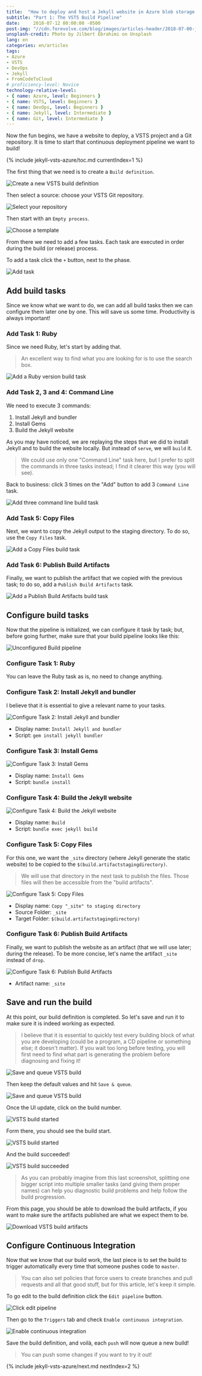 ```yaml
---
title:  "How to deploy and host a Jekyll website in Azure blob storage using a VSTS continuous deployment pipeline"
subtitle: "Part 1: The VSTS Build Pipeline"
date:     2018-07-12 00:00:00 -0500
post-img: "//cdn.forevolve.com/blog/images/articles-header/2018-07-00-jekyll-vsts-azure-v3.jpg"
unsplash-credit: Photo by Jilbert Ebrahimi on Unsplash
lang: en
categories: en/articles
tags: 
- Azure
- VSTS
- DevOps
- Jekyll
- FromCodeToCloud
# proficiency-level: Novice
technology-relative-level:
- { name: Azure, level: Beginners }
- { name: VSTS, level: Beginners }
- { name: DevOps, level: Beginners }
- { name: Jekyll, level: Intermediate }
- { name: Git, level: Intermediate }
---
```


Now the fun begins, we have a website to deploy, a VSTS project and a Git repository.
It is time to start that continuous deployment pipeline we want to build!<!--more-->

{% include jekyll-vsts-azure/toc.md currentIndex=1 %}

The first thing that we need is to create a `Build definition`.

![Create a new VSTS build definition](//cdn.forevolve.com/blog/images/2018/VSTS-new-build-definition.png)

Then select a source: choose your VSTS Git repository.

![Select your repository](//cdn.forevolve.com/blog/images/2018/VSTS-create-build-1-source.png)

Then start with an `Empty process`.

![Choose a template](//cdn.forevolve.com/blog/images/2018/VSTS-create-build-2-empty-process.png)

From there we need to add a few tasks. Each task are executed in order during the build (or release) process.

To add a task click the `+` button, next to the phase.

![Add task](//cdn.forevolve.com/blog/images/2018/VSTS-create-build-3-add-task.png)

## Add build tasks

Since we know what we want to do, we can add all build tasks then we can configure them later one by one. This will save us some time. Productivity is always important!

### Add Task 1: Ruby

Since we need Ruby, let's start by adding that.

> An excellent way to find what you are looking for is to use the search box.

![Add a Ruby version build task](//cdn.forevolve.com/blog/images/2018/VSTS-create-build-4-task-ruby.png)

### Add Task 2, 3 and 4: Command Line

We need to execute 3 commands:

1.  Install Jekyll and bundler
1.  Install Gems
1.  Build the Jekyll website

As you may have noticed, we are replaying the steps that we did to install Jekyll and to build the website locally. But instead of `serve`, we will `build` it.

> We could use only one "Command Line" task here, but I prefer to split the commands in three tasks instead; I find it clearer this way (you will see).

Back to business: click 3 times on the "Add" button to add 3 `Command Line` task.

![Add three command line build task](//cdn.forevolve.com/blog/images/2018/VSTS-create-build-5-task-command-line.png)

### Add Task 5: Copy Files

Next, we want to copy the Jekyll output to the staging directory.
To do so, use the `Copy Files` task.

![Add a Copy Files build task](//cdn.forevolve.com/blog/images/2018/VSTS-create-build-6-task-copy-files.png)

### Add Task 6: Publish Build Artifacts

Finally, we want to publish the artifact that we copied with the previous task; to do so, add a `Publish Build Artifacts` task.

![Add a Publish Build Artifacts build task](//cdn.forevolve.com/blog/images/2018/VSTS-create-build-7-publish-build-artifacts.png)

## Configure build tasks

Now that the pipeline is initialized, we can configure it task by task; but, before going further, make sure that your build pipeline looks like this:

![Unconfigured Build pipeline](//cdn.forevolve.com/blog/images/2018/VSTS-create-build-8-all-tasks.png)

### Configure Task 1: Ruby

You can leave the Ruby task as is, no need to change anything.

### Configure Task 2: Install Jekyll and bundler

I believe that it is essential to give a relevant name to your tasks.

![Configure Task 2: Install Jekyll and bundler](//cdn.forevolve.com/blog/images/2018/VSTS-configure-task-2.png)

- Display name: `Install Jekyll and bundler`
- Script: `gem install jekyll bundler`

### Configure Task 3: Install Gems

![Configure Task 3: Install Gems](//cdn.forevolve.com/blog/images/2018/VSTS-configure-task-3.png)

- Display name: `Install Gems`
- Script: `bundle install`

### Configure Task 4: Build the Jekyll website

![Configure Task 4: Build the Jekyll website](//cdn.forevolve.com/blog/images/2018/VSTS-configure-task-4.png)

- Display name: `Build`
- Script: `bundle exec jekyll build`

### Configure Task 5: Copy Files

For this one, we want the `_site` directory (where Jekyll generate the static website) to be copied to the `$(build.artifactstagingdirectory)`.

> We will use that directory in the next task to publish the files. Those files will then be accessible from the "build artifacts".

![Configure Task 5: Copy Files](//cdn.forevolve.com/blog/images/2018/VSTS-configure-task-5.png)

- Display name: `Copy "_site" to staging directory`
- Source Folder: `_site`
- Target Folder: `$(build.artifactstagingdirectory)`

### Configure Task 6: Publish Build Artifacts

Finally, we want to publish the website as an artifact (that we will use later; during the release). To be more concise, let's name the artifact `_site` instead of `drop`.

![Configure Task 6: Publish Build Artifacts](//cdn.forevolve.com/blog/images/2018/VSTS-configure-task-6.png)

- Artifact name: `_site`

## Save and run the build

At this point, our build definition is completed. So let's save and run it to make sure it is indeed working as expected.

> I believe that it is essential to quickly test every building block of what you are developing (could be a program, a CD pipeline or something else; it doesn't matter). If you wait too long before testing, you will first need to find what part is generating the problem before diagnosing and fixing it!

![Save and queue VSTS build](//cdn.forevolve.com/blog/images/2018/VSTS-save-and-queue-build.png)

Then keep the default values and hit `Save & queue`.

![Save and queue VSTS build](//cdn.forevolve.com/blog/images/2018/VSTS-save-and-queue-build-2.png)

Once the UI update, click on the build number.

![VSTS build started](//cdn.forevolve.com/blog/images/2018/VSTS-follow-build-link.png)

Form there, you should see the build start.

![VSTS build started](//cdn.forevolve.com/blog/images/2018/VSTS-build-started.gif)

And the build succeeded!

![VSTS build succeeded](//cdn.forevolve.com/blog/images/2018/VSTS-build-succeeded.png)

> As you can probably imagine from this last screenshot, splitting one bigger script into multiple smaller tasks (and giving them proper names) can help you diagnostic build problems and help follow the build progression.

From this page, you should be able to download the build artifacts, if you want to make sure the artifacts published are what we expect them to be.

![Download VSTS build artifacts](//cdn.forevolve.com/blog/images/2018/VSTS-download-build-artifacts.png)

## Configure Continuous Integration

Now that we know that our build work, the last piece is to set the build to trigger automatically every time that someone pushes code to `master`.

> You can also set policies that force users to create branches and pull requests and all that good stuff, but for this article, let's keep it simple.

To go edit to the build definition click the `Edit pipeline` button.

![Click edit pipeline](//cdn.forevolve.com/blog/images/2018/VSTS-build-edit-pipeline.png)

Then go to the `Triggers` tab and check `Enable continuous integration`.

![Enable continuous integration](//cdn.forevolve.com/blog/images/2018/VSTS-build-enable-continuous-integration.png)

Save the build definition, and voilà, each `push` will now queue a new build!

> You can push some changes if you want to try it out!

{% include jekyll-vsts-azure/next.md nextIndex=2 %}
